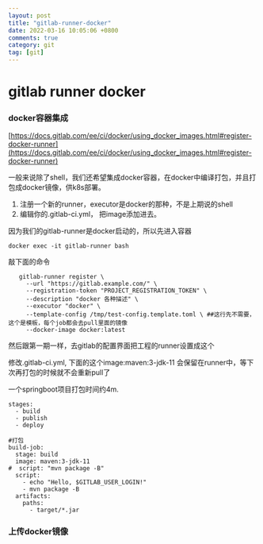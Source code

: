 ```yaml
---
layout: post
title: "gitlab-runner-docker"
date: 2022-03-16 10:05:06 +0800
comments: true
category: git
tag: [git]
---
```




#  gitlab runner docker

### docker容器集成

[https://docs.gitlab.com/ee/ci/docker/using_docker_images.html#register-docker-runner](https://docs.gitlab.com/ee/ci/docker/using_docker_images.html#register-docker-runner)

一般来说除了shell，我们还希望集成docker容器，在docker中编译打包，并且打包成docker镜像，供k8s部署。



1. 注册一个新的runner，executor是docker的那种，不是上期说的shell
2. 编辑你的.gitlab-ci.yml， 把image添加进去。





因为我们的gitlab-runner是docker启动的，所以先进入容器

```
docker exec -it gitlab-runner bash
```

敲下面的命令

```
   gitlab-runner register \
     --url "https://gitlab.example.com/" \
     --registration-token "PROJECT_REGISTRATION_TOKEN" \
     --description "docker 各种描述" \
     --executor "docker" \
     --template-config /tmp/test-config.template.toml \ ##这行先不需要，这个是模板，每个job都会去pull里面的镜像
     --docker-image docker:latest
```


然后跟第一期一样，去gitlab的配置界面把工程的runner设置成这个





修改.gitlab-ci.yml, 下面的这个image:maven:3-jdk-11 会保留在runner中，等下次再打包的时候就不会重新pull了

一个springboot项目打包时间约4m.

```
stages:
  - build
  - publish
  - deploy

#打包
build-job:
  stage: build
  image: maven:3-jdk-11
#  script: "mvn package -B"
  script:
    - echo "Hello, $GITLAB_USER_LOGIN!"
    - mvn package -B
  artifacts:
    paths:
      - target/*.jar
```





### 上传docker镜像

